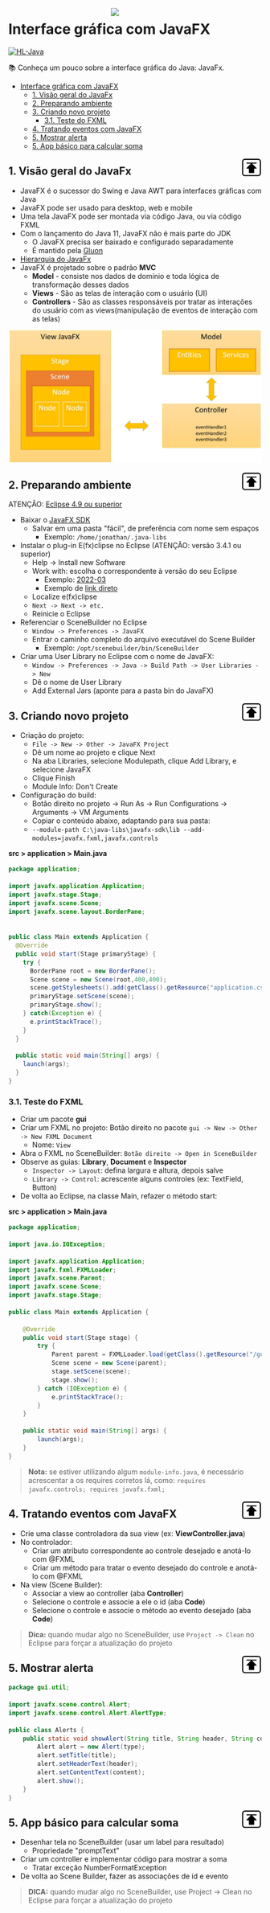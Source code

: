 <!-- LOGO DIREITO -->
<a href="#"><img width="300px" src="http://taverna.devall.com.br/uploads/default/original/1X/c80c3b40f56c23824504e7c2a3e0d081f9ff2087.png" align="right" /></a>

# Interface gráfica com JavaFX

<p align="left">
  <a href="https://github.com/JonathanTSilva/HL-Java">
    <img src="https://img.shields.io/static/v1?label=HomeLab&message=Java&color=red&logo=java&logoColor=white&labelColor=grey&style=flat" alt="HL-Java">
  </a>
</p>

📚 Conheça um pouco sobre a interface gráfica do Java: JavaFx.

<!-- SUMÁRIO -->
- [Interface gráfica com JavaFX](#interface-gráfica-com-javafx)
  - [1. Visão geral do JavaFx](#1-visão-geral-do-javafx)
  - [2. Preparando ambiente](#2-preparando-ambiente)
  - [3. Criando novo projeto](#3-criando-novo-projeto)
    - [3.1. Teste do FXML](#31-teste-do-fxml)
  - [4. Tratando eventos com JavaFX](#4-tratando-eventos-com-javafx)
  - [5. Mostrar alerta](#5-mostrar-alerta)
  - [5. App básico para calcular soma](#5-app-básico-para-calcular-soma)

<!-- VOLTAR AO INÍCIO -->
<a href="#"><img width="40px" src="https://github.com/JonathanTSilva/JonathanTSilva/blob/main/Images/back-to-top.png" align="right" /></a>

## 1. Visão geral do JavaFx

- JavaFX é o sucessor do Swing e Java AWT para interfaces gráficas com Java
- JavaFX pode ser usado para desktop, web e mobile
- Uma tela JavaFX pode ser montada via código Java, ou via código FXML
- Com o lançamento do Java 11, JavaFX não é mais parte do JDK
  - O JavaFX precisa ser baixado e configurado separadamente
  - É mantido pela [Gluon][1]
- [Hierarquia do JavaFx][2]
- JavaFX é projetado sobre o padrão **MVC**
  - **Model** - consiste nos dados de domínio e toda lógica de transformação desses dados
  - **Views** - São as telas de interação com o usuário (UI)
  - **Controllers** - São as classes responsáveis por tratar as interações do usuário com as views(manipulação de eventos de interação com as telas)

![A]

<!-- VOLTAR AO INÍCIO -->
<a href="#"><img width="40px" src="https://github.com/JonathanTSilva/JonathanTSilva/blob/main/Images/back-to-top.png" align="right" /></a>

## 2. Preparando ambiente

ATENÇÃO: [Eclipse 4.9 ou superior][3]

- Baixar o [JavaFX SDK][4]
  - Salvar em uma pasta "fácil", de preferência com nome sem espaços
    - Exemplo: `/home/jonathan/.java-libs`
- Instalar o plug-in E(fx)clipse no Eclipse (ATENÇÃO: versão 3.4.1 ou superior)
  - Help -> Install new Software
  - Work with: escolha o correspondente à versão do seu Eclipse
    - Exemplo: [2022-03][5]
    - Exemplo de [link direto][6]
  - Localize e(fx)clipse
  - `Next -> Next -> etc.`
  - Reinicie o Eclipse
- Referenciar o SceneBuilder no Eclipse
  - `Window -> Preferences -> JavaFX`
  - Entrar o caminho completo do arquivo executável do Scene Builder
    - Exemplo: `/opt/scenebuilder/bin/SceneBuilder`
- Criar uma User Library no Eclipse com o nome de JavaFX:
  - `Window -> Preferences -> Java -> Build Path -> User Libraries -> New`
  - Dê o nome de User Library
  - Add External Jars (aponte para a pasta bin do JavaFX)

<!-- VOLTAR AO INÍCIO -->
<a href="#"><img width="40px" src="https://github.com/JonathanTSilva/JonathanTSilva/blob/main/Images/back-to-top.png" align="right" /></a>

## 3. Criando novo projeto

- Criação do projeto:
  - `File -> New -> Other -> JavaFX Project`
  - Dê um nome ao projeto e clique Next
  - Na aba Libraries, selecione Modulepath, clique Add Library, e selecione JavaFX
  - Clique Finish
  - Module Info: Don't Create
- Configuração do build:
  - Botão direito no projeto -> Run As -> Run Configurations -> Arguments -> VM Arguments
  - Copiar o conteúdo abaixo, adaptando para sua pasta:
  - `--module-path C:\java-libs\javafx-sdk\lib --add-modules=javafx.fxml,javafx.controls`

**src > application > Main.java**

```java
package application;

import javafx.application.Application;
import javafx.stage.Stage;
import javafx.scene.Scene;
import javafx.scene.layout.BorderPane;


public class Main extends Application {
  @Override
  public void start(Stage primaryStage) {
    try {
      BorderPane root = new BorderPane();
      Scene scene = new Scene(root,400,400);
      scene.getStylesheets().add(getClass().getResource("application.css").toExternalForm());
      primaryStage.setScene(scene);
      primaryStage.show();
    } catch(Exception e) {
      e.printStackTrace();
    }
  }

  public static void main(String[] args) {
    launch(args);
  }
}
```

### 3.1. Teste do FXML

- Criar um pacote **gui**
- Criar um FXML no projeto: Botão direito no pacote `gui -> New -> Other -> New FXML Document`
  - Nome: `View`
- Abra o FXML no SceneBuilder: `Botão direito -> Open in SceneBuilder`
- Observe as guias: **Library**, **Document** e **Inspector**
  - `Inspector -> Layout`: defina largura e altura, depois salve
  - `Library -> Control`: acrescente alguns controles (ex: TextField, Button)
- De volta ao Eclipse, na classe Main, refazer o método start:

**src > application > Main.java**

```java
package application;

import java.io.IOException;

import javafx.application.Application;
import javafx.fxml.FXMLLoader;
import javafx.scene.Parent;
import javafx.scene.Scene;
import javafx.stage.Stage;

public class Main extends Application {
    
    @Override
    public void start(Stage stage) {
        try {
            Parent parent = FXMLLoader.load(getClass().getResource("/gui/View.fxml"));
            Scene scene = new Scene(parent);
            stage.setScene(scene);
            stage.show();
        } catch (IOException e) {
            e.printStackTrace();
        }
    }

    public static void main(String[] args) {
        launch(args);
    }
}
```

>**Nota:** se estiver utilizando algum `module-info.java`, é necessário acrescentar a os requires corretos lá, como: `requires javafx.controls; requires javafx.fxml;`

<!-- VOLTAR AO INÍCIO -->
<a href="#"><img width="40px" src="https://github.com/JonathanTSilva/JonathanTSilva/blob/main/Images/back-to-top.png" align="right" /></a>

## 4. Tratando eventos com JavaFX

- Crie uma classe controladora da sua view (ex: **ViewController.java**)
- No controlador:
  - Criar um atributo correspondente ao controle desejado e anotá-lo com @FXML
  - Criar um método para tratar o evento desejado do controle e anotá-lo com @FXML
- Na view (Scene Builder):
  - Associar a view ao controller (aba **Controller**)
  - Selecione o controle e associe a ele o id (aba **Code**)
  - Selecione o controle e associe o método ao evento desejado (aba **Code**)

>**Dica:** quando mudar algo no SceneBuilder, use `Project -> Clean` no Eclipse para forçar a atualização do projeto

<!-- VOLTAR AO INÍCIO -->
<a href="#"><img width="40px" src="https://github.com/JonathanTSilva/JonathanTSilva/blob/main/Images/back-to-top.png" align="right" /></a>

## 5. Mostrar alerta

```java
package gui.util;

import javafx.scene.control.Alert;
import javafx.scene.control.Alert.AlertType;

public class Alerts {
    public static void showAlert(String title, String header, String content, AlertType type) {
        Alert alert = new Alert(type);
        alert.setTitle(title);
        alert.setHeaderText(header);
        alert.setContentText(content);
        alert.show();
    }
}
```

<!-- VOLTAR AO INÍCIO -->
<a href="#"><img width="40px" src="https://github.com/JonathanTSilva/JonathanTSilva/blob/main/Images/back-to-top.png" align="right" /></a>

## 5. App básico para calcular soma

- Desenhar tela no SceneBuilder (usar um label para resultado)
  - Propriedade "promptText"
- Criar um controller e implementar código para mostrar a soma
  - Tratar exceção NumberFormatException
- De volta ao Scene Builder, fazer as associações de id e evento

> **DICA:** quando mudar algo no SceneBuilder, use Project -> Clean no Eclipse para forçar a atualização do projeto

<!-- MARKDOWN LINKS -->
<!-- SITES -->
[1]: https://gluonhq.com/products/javafx/
[2]: https://docs.oracle.com/javase/8/javafx/api/overview-tree.html
[3]: http://www.eclipse.org/downloads/packages/
[4]: https://gluonhq.com/products/javafx/
[5]: http://download.eclipse.org/releases/2022-03
[6]: http://download.eclipse.org/efxclipse/updates-released/3.7.0/site/

<!-- IMAGES -->
[A]: ../../Images/javafx1.png
